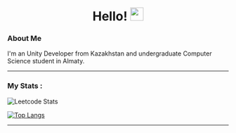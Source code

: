 <div id="header" align="center">
  <h1>
    Hello!
    <img src="https://media.giphy.com/media/hvRJCLFzcasrR4ia7z/giphy.gif" width="30px"/>
  </h1>
</div>

### About Me
I'm an Unity Developer from Kazakhstan and undergraduate Computer Science student in Almaty.


---

### My Stats :
![Leetcode Stats](https://leetcard.jacoblin.cool/y-vogel)

[![Top Langs](https://github-readme-stats.vercel.app/api/top-langs/?username=mondlicht0&layout=compact&theme=vision-friendly-dark)](https://github.com/anuraghazra/github-readme-stats)


---

